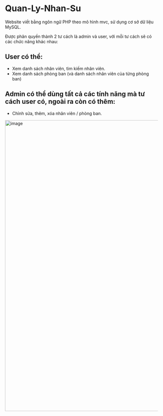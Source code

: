 # Quan-Ly-Nhan-Su
Website viết bằng ngôn ngữ PHP theo mô hình mvc, sử dụng cơ sở dữ liệu MySQL.

Được phân quyền thành 2 tư cách là admin và user, với mỗi tư cách sẽ có các chức năng khác nhau:
## User có thể:
+ Xem danh sách nhân viên, tìm kiếm nhân viên.
+ Xem danh sách phòng ban (và danh sách nhân viên của từng phòng ban)
## Admin có thể dùng tất cả các tính năng mà tư cách user có, ngoài ra còn có thêm:
+ Chỉnh sửa, thêm, xóa nhân viên / phòng ban.

<img width="960" alt="image" src="https://user-images.githubusercontent.com/80016805/159300262-42fa48d5-e37a-43f4-8672-7a95a346b6a3.png">
